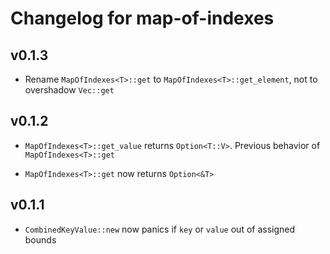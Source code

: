 # Changelog for map-of-indexes

## v0.1.3


- Rename `MapOfIndexes<T>::get` to `MapOfIndexes<T>::get_element`, not to overshadow `Vec::get`

## v0.1.2


- `MapOfIndexes<T>::get_value` returns `Option<T::V>`. Previous behavior of `MapOfIndexes<T>::get`

- `MapOfIndexes<T>::get` now returns `Option<&T>`


## v0.1.1

- `CombinedKeyValue::new` now panics if `key` or `value` out of assigned bounds